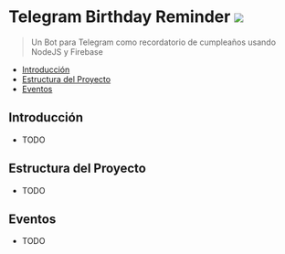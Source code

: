 # Telegram Birthday Reminder [![][project-version]][npm-url]
> Un Bot para Telegram como recordatorio de cumpleaños usando NodeJS y Firebase

- [Introducción](#introducción)
- [Estructura del Proyecto](#estructura-del-proyecto)
- [Eventos](#eventos)

## Introducción

- TODO

## Estructura del Proyecto

- TODO

## Eventos

- TODO

[project-version]: https://img.shields.io/badge/version-1.0.1-brightgreen.svg
[npm-url]: https://npmjs.org/package/soap
